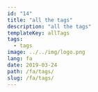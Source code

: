 ```yaml
---
id: "14"
title: "all the tags"
description: "all the tags"
templateKey: allTags
tags:
  - tags
image: ../../img/logo.png
lang: fa
date: 2019-03-24
path: /fa/tags/
slug: /fa/tags/
---
```

